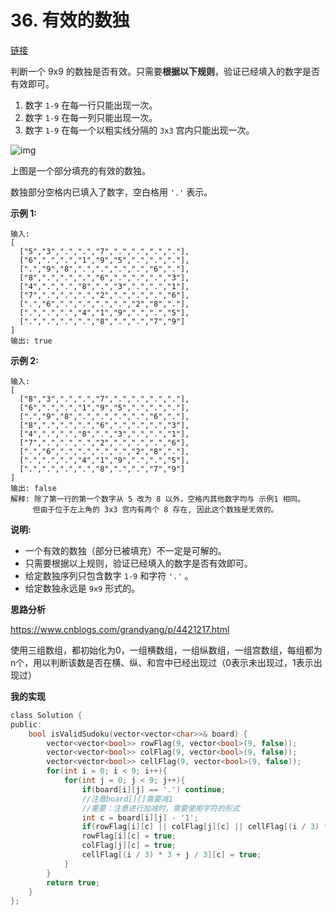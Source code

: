 # 36. 有效的数独

[链接](https://www.cnblogs.com/grandyang/p/4421217.html)

判断一个 9x9 的数独是否有效。只需要**根据以下规则**，验证已经填入的数字是否有效即可。

1. 数字 `1-9` 在每一行只能出现一次。
2. 数字 `1-9` 在每一列只能出现一次。
3. 数字 `1-9` 在每一个以粗实线分隔的 `3x3` 宫内只能出现一次。

![img](../../cpp-note/cpp-note/pics/250px-Sudoku-by-L2G-20050714.svg.png)

上图是一个部分填充的有效的数独。

数独部分空格内已填入了数字，空白格用 `'.'` 表示。

**示例 1:**

```
输入:
[
  ["5","3",".",".","7",".",".",".","."],
  ["6",".",".","1","9","5",".",".","."],
  [".","9","8",".",".",".",".","6","."],
  ["8",".",".",".","6",".",".",".","3"],
  ["4",".",".","8",".","3",".",".","1"],
  ["7",".",".",".","2",".",".",".","6"],
  [".","6",".",".",".",".","2","8","."],
  [".",".",".","4","1","9",".",".","5"],
  [".",".",".",".","8",".",".","7","9"]
]
输出: true
```

**示例 2:**

```
输入:
[
  ["8","3",".",".","7",".",".",".","."],
  ["6",".",".","1","9","5",".",".","."],
  [".","9","8",".",".",".",".","6","."],
  ["8",".",".",".","6",".",".",".","3"],
  ["4",".",".","8",".","3",".",".","1"],
  ["7",".",".",".","2",".",".",".","6"],
  [".","6",".",".",".",".","2","8","."],
  [".",".",".","4","1","9",".",".","5"],
  [".",".",".",".","8",".",".","7","9"]
]
输出: false
解释: 除了第一行的第一个数字从 5 改为 8 以外，空格内其他数字均与 示例1 相同。
     但由于位于左上角的 3x3 宫内有两个 8 存在, 因此这个数独是无效的。
```

**说明:**

- 一个有效的数独（部分已被填充）不一定是可解的。
- 只需要根据以上规则，验证已经填入的数字是否有效即可。
- 给定数独序列只包含数字 `1-9` 和字符 `'.'` 。
- 给定数独永远是 `9x9` 形式的。

**思路分析**

https://www.cnblogs.com/grandyang/p/4421217.html

使用三组数组，都初始化为0，一组横数组，一组纵数组，一组宫数组，每组都为n个，用以判断该数是否在横、纵、和宫中已经出现过（0表示未出现过，1表示出现过）

**我的实现**

```c
class Solution {
public:
    bool isValidSudoku(vector<vector<char>>& board) {
        vector<vector<bool>> rowFlag(9, vector<bool>(9, false));
        vector<vector<bool>> colFlag(9, vector<bool>(9, false));
        vector<vector<bool>> cellFlag(9, vector<bool>(9, false));
        for(int i = 0; i < 9; i++){
            for(int j = 0; j < 9; j++){
                if(board[i][j] == '.') continue;
                //注意board[][]需要减1
                //重要：注意进行加减时，需要使用字符的形式
                int c = board[i][j] - '1';
                if(rowFlag[i][c] || colFlag[j][c] || cellFlag[(i / 3) * 3 + j / 3][c]) return false;
                rowFlag[i][c] = true;
                colFlag[j][c] = true;
                cellFlag[(i / 3) * 3 + j / 3][c] = true;
            }
        }
        return true;
    }
};
```



